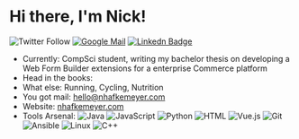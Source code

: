 # Hi there, I'm Nick!


![Twitter Follow](https://img.shields.io/twitter/follow/npie_?color=1DA1F2&label=follow%20%40npie_&logo=Twitter&style=flat-square)
[![Google Mail](https://img.shields.io/badge/-hello@nhafkemeyer.com-c14438?style=flat-square&logo=Gmail&logoColor=white)](mailto:hello@nhafkemeyer.com)
[![Linkedn Badge](https://img.shields.io/badge/-Nick%20Hafkemeyer-0077B5?style=flat-square&logo=Linkedin&logoColor=white)](https://www.linkedin.com/in/nhafkemeyer/)

* Currently: CompSci student, writing my bachelor thesis on developing a Web Form Builder extensions for a enterprise Commerce platform
* Head in the books: 
* What else: Running, Cycling, Nutrition
* You got mail: [hello@nhafkemeyer.com](mailto:hello@nhafkemeyer.com)
* Website: [nhafkemeyer.com](https://nhafkemeyer.com)
* Tools Arsenal: ![Java](https://img.shields.io/badge/-Java-007396?style=flat-square&logo=Java&logoColor=white)
![JavaScript](https://img.shields.io/badge/-JavaScript-F7DF1E?style=flat-square&logo=Javascript&logoColor=white)
![Python](https://img.shields.io/badge/-Python-3776AB?style=flat-square&logo=Python&logoColor=white)
![HTML](https://img.shields.io/badge/-HTML-E34F26?style=flat-square&logo=HTML5&logoColor=white)
![Vue.js](https://img.shields.io/badge/-Vue.js-4FC08D?style=flat-square&logo=Vue.js&logoColor=white)
![Git](https://img.shields.io/badge/-Git-F05032?style=flat-square&logo=Git&logoColor=white)
![Ansible](https://img.shields.io/badge/-Ansible-EE0000?style=flat-square&logo=Ansible&logoColor=white)
![Linux](https://img.shields.io/badge/-Linux-FCC624?style=flat-square&logo=Linux&logoColor=white)
![C++](https://img.shields.io/badge/-C++-00599C?style=flat-square&logo=C%2B%2B&logoColor=white)
